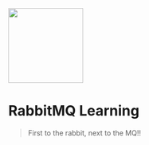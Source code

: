 <img src="https://cdn.worldvectorlogo.com/logos/rabbitmq.svg" width="150" />

# RabbitMQ Learning

> First to the rabbit, next to the MQ!!
